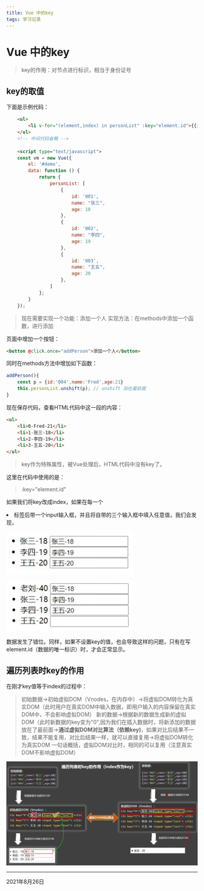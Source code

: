 ```yaml
---
title: Vue 中的key
tags: 学习记录
---
```


# Vue 中的key

> key的作用：对节点进行标识，相当于身份证号

## key的取值
下面是示例代码：
```html
    <ul>
        <li v-for="(element,index) in personList" :key="element.id">{{index}}-{{ element.name }}-{{ element.age }}</li>
    </ul>
    <!-- 中间代码省略 -->

    <script type="text/javascript">
    const vm = new Vue({
        el: '#demo',
        data: function () {
            return {
                personList: [
                    {
                        id: '001',
                        name: "张三",
                        age: 18
                    },
                    {
                        id: '002',
                        name: "李四",
                        age: 19
                    },
                    {
                        id: '003',
                        name: "王五",
                        age: 20
                    },
                ]
            };
        }
    });
```

> 现在需要实现一个功能：添加一个人
> 实现方法：在methods中添加一个函数，进行添加

页面中增加一个按钮：
```html
<button @click.once="addPerson">添加一个人</button>
```

同时在methods方法中增加如下函数：

```javascript
addPerson(){
	const p = {id:'004',name:'Fred',age:21}
	this.personList.unshift(p); // unshift 加在最前面
}

```

现在保存代码，查看HTML代码中这一段的内容：

```html
<ul>
    <li>0-Fred-21</li>
    <li>1-张三-18</li>
    <li>2-李四-19</li>
    <li>3-王五-20</li>
</ul>
```
> key作为特殊属性，被Vue处理后，HTML代码中没有key了。

这里在代码中使用的是：

>:key="element.id"

如果我们将key改成index，如果在每一个<li>标签后带一个input输入框，并且将自带的三个输入框中填入任意值，我们会发现，

![image-20210826182531412](img\image-20210826182531412.png)

![image-20210826182610202](img\image-20210826182610202.png)

数据发生了错位。同样，如果不设置key的值，也会导致这样的问题，只有在写element.id（数据的唯一标识）时，才会正常显示。

## 遍历列表时key的作用
在刚才key值等于index的过程中：
> 初始数据->初始虚拟DOM（Vnodes，在内存中）->将虚拟DOM转化为真实DOM（此时用户在真实DOM中输入数据，即用户输入的内容保留在真实DOM中，不会影响虚拟DOM）
> 新的数据->根据新的数据生成新的虚拟DOM（此时新数据的key变为"0",因为我们在插入数据时，将新添加的数据放在了最前面->**通过虚拟DOM对比算法（依赖key)**，如果对比后结果不一致，结果不能复用，对比后结果一样，就可以直接复用->将虚拟DOM转化为真实DOM
> 一句话概括，虚拟DOM对比时，相同的可以复用（注意真实DOM不影响虚拟DOM）

![image-20210826184222870](img\image-20210826184222870.png)



<!--more--> 

---

2021年8月26日

